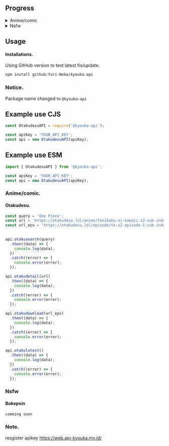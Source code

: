 ## Progress

<details>
  <summary>Anime/comic</summary>
  
- [x] Doujindesu
  - [x] latest
  - [x] search
  - [x] detail
- [x] Otakudesu
  - [x] latest
  - [x] search
  - [x] detail
- [x] hdhentai
  - [x] search
  - [x] latest
  - [x] detail

</details>

<details>
  <summary> Nsfw</summary>

- [x] Bokepsin
  - [x] latest
  - [x] search
  - [x] detail
- [x] Igodesu
  - [x] latest
  - [x] search
  - [x] detail

</details>


## Usage

#### Installations.

Using GitHub version to test latest fix/update.

```bash
npm install github:Yuri-Neko/kyouka-api
```

### Notice.

Package name changed to `@kyouka-api`

## Example use CJS
```js
const OtakudesuAPI = require('@kyouka-api');

const apiKey = 'YOUR_API_KEY';
const api = new OtakudesuAPI(apiKey);

```
## Example use ESM
```js
import { OtakudesuAPI } from '@kyouka-api';

const apiKey = 'YOUR_API_KEY';
const api = new OtakudesuAPI(apiKey);

```

### Anime/comic.

#### Otakudesu.

```js
const query = 'One Piece';
const url = 'https://otakudesu.lol/anime/tonikaku-ni-kawaii-s2-sub-indo/',
const url_eps = 'https://otakudesu.lol/episode/tk-s2-episode-1-sub-indo/',
      
      
api.otakusearch(query)
  .then((data) => {
    console.log(data);
  })
  .catch((error) => {
    console.error(error);
  });

api.otakudetail(url)
  .then((data) => {
    console.log(data);
  })
  .catch((error) => {
    console.error(error);
  });

api.otakudownload(url_eps)
  .then((data) => {
    console.log(data);
  })
  .catch((error) => {
    console.error(error);
  });

api.otakulatest()
  .then((data) => {
    console.log(data);
  })
  .catch((error) => {
    console.error(error);
  });

```



### Nsfw

#### Bokepsin

```js
comming soon
```

### Note.

resgister apikey https://web.api-kyouka.my.id/
